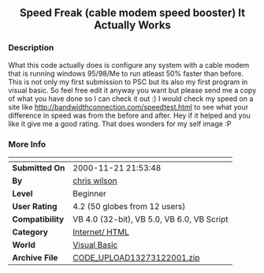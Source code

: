 ﻿<div align="center">

## Speed Freak \(cable modem speed booster\) It Actually Works


</div>

### Description

What this code actually does is configure any system with a cable modem that is running windows 95/98/Me to run atleast 50% faster than before. This is not only my first submission to PSC but its also my first program in visual basic. So feel free edit it anyway you want but please send me a copy of what you have done so I can check it out :) I would check my speed on a site like http://bandwidthconnection.com/speedtest.html to see what your difference in speed was from the before and after. Hey if it helped and you like it give me a good rating. That does wonders for my self image :P
 
### More Info
 


<span>             |<span>
---                |---
**Submitted On**   |2000-11-21 21:53:48
**By**             |[chris wilson](https://github.com/Planet-Source-Code/PSCIndex/blob/master/ByAuthor/chris-wilson.md)
**Level**          |Beginner
**User Rating**    |4.2 (50 globes from 12 users)
**Compatibility**  |VB 4\.0 \(32\-bit\), VB 5\.0, VB 6\.0, VB Script
**Category**       |[Internet/ HTML](https://github.com/Planet-Source-Code/PSCIndex/blob/master/ByCategory/internet-html__1-34.md)
**World**          |[Visual Basic](https://github.com/Planet-Source-Code/PSCIndex/blob/master/ByWorld/visual-basic.md)
**Archive File**   |[CODE\_UPLOAD13273122001\.zip](https://github.com/Planet-Source-Code/chris-wilson-speed-freak-cable-modem-speed-booster-it-actually-works__1-14031/archive/master.zip)








